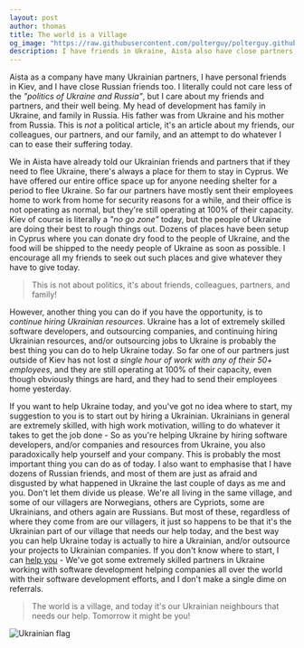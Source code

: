 ```yaml
---
layout: post
author: thomas
title: The world is a Village
og_image: "https://raw.githubusercontent.com/polterguy/polterguy.github.io/master/images/blogs/ukraine.jpeg"
description: I have friends in Ukraine, Aista also have close partners, people whom I care about, and I'm asking myself how I can help. It might not be much, but for me it's everything.
---
```


Aista as a company have many Ukrainian partners, I have personal friends in Kiev, and I have close Russian friends too.
I literally could not care less of the _"politics of Ukraine and Russia"_, but I care about my friends and partners,
and their well being. My head of development has family in Ukraine, and family in Russia. His father was from Ukraine
and his mother from Russia. This is _not_ a political article, it's an article about my friends, our colleagues,
our partners, and our family, and an attempt to do whatever I can to ease their suffering today.

We in Aista have already told our Ukrainian friends and partners that if they need to flee Ukraine, there's
always a place for them to stay in Cyprus. We have offered our entire office space up for anyone needing shelter
for a period to flee Ukraine. So far our partners have mostly sent their employees home to work from home for
security reasons for a while, and their office is not operating as normal, but they're still operating at 100%
of their capacity. Kiev of course is literally a _"no go zone"_ today, but the people of Ukraine are doing their
best to rough things out. Dozens of places have been setup in Cyprus where you can donate dry food to the
people of Ukraine, and the food will be shipped to the needy people of Ukraine as soon as possible. I encourage
all my friends to seek out such places and give whatever they have to give today.

> This is not about politics, it's about friends, colleagues, partners, and family!

However, another thing you can do if you have the opportunity, is to _continue hiring Ukrainian resources_.
Ukraine has a lot of extremely skilled software developers, and outsourcing companies, and continuing hiring
Ukrainian resources, and/or outsourcing jobs to Ukraine is probably the best thing you can do to help Ukraine
today. So far one of our partners just outside of Kiev has not
lost _a single hour of work with any of their 50+ employees_, and they are still operating at 100% of
their capacity, even though obviously things are hard, and they had to send their employees home yesterday.

If you want to help Ukraine today, and you've got no idea where to start, my suggestion to you is to
start out by hiring a Ukrainian. Ukrainians in general are extremely skilled, with high work motivation,
willing to do whatever it takes to get the job done - So as you're helping Ukraine by hiring software
developers, and/or companies and resources from Ukraine, you also paradoxically help yourself and
your company. This is probably the most important thing you can do as of today. I also want to emphasise
that I have dozens of Russian friends, and most of them are just as afraid and disgusted by what happened
in Ukraine the last couple of days as me and you. Don't let them divide us please. We're all living in
the same village, and some of our villagers are Norwegians, others are Cypriots, some are Ukrainians,
and others again are Russians. But most of these, regardless of where they come from are our villagers, it
just so happens to be that it's the Ukrainian part of our village that needs our help today, and the best
way you can help Ukraine today is actually to hire a Ukrainian, and/or outsource your projects to Ukrainian
companies. If you don't know where to start, I can [help you](mailto:th@aista.com) - We've got some
extremely skilled partners in Ukraine working with software development helping companies all over the
world with their software development efforts, and I don't make a single dime on referrals.

> The world is a village, and today it's our Ukrainian neighbours that needs our help. Tomorrow it might be you!

![Ukrainian flag](https://raw.githubusercontent.com/polterguy/polterguy.github.io/master/images/blogs/ukraine.jpeg)
